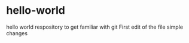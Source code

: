 # hello-world
hello world respository to get familiar with git
First edit of the file 
simple changes 
